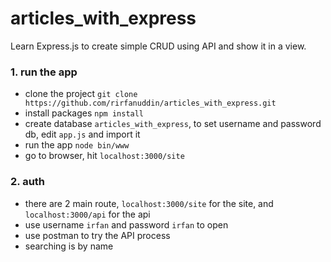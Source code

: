 # articles_with_express
Learn Express.js to create simple CRUD using API and show it in a view.

### 1. run the app
- clone the project `git clone https://github.com/rirfanuddin/articles_with_express.git`
- install packages `npm install`
- create database `articles_with_express`, to set username and password db, edit `app.js` and import it
- run the app `node bin/www`
- go to browser, hit `localhost:3000/site`

### 2. auth
- there are 2 main route, `localhost:3000/site` for the site, and `localhost:3000/api` for the api
- use username `irfan` and password `irfan` to open
- use postman to try the API process
- searching is by name
